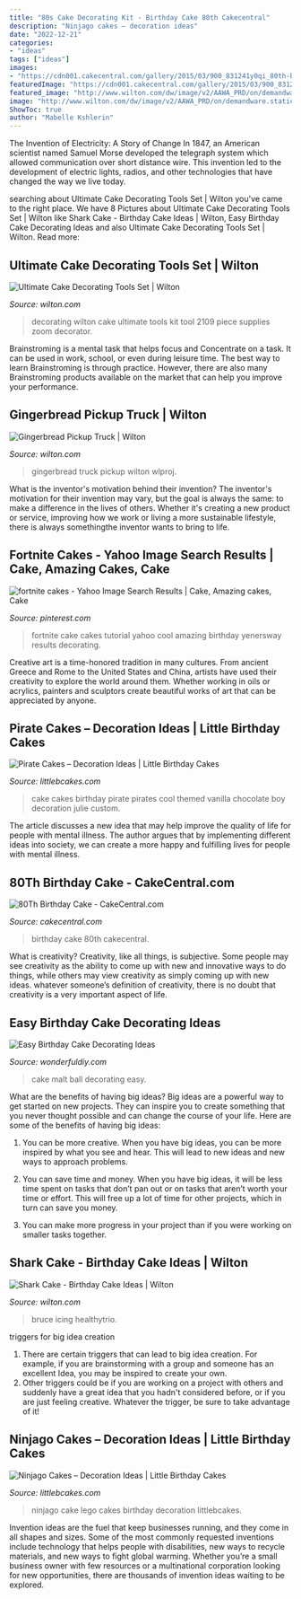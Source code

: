 ```yaml
---
title: "80s Cake Decorating Kit - Birthday Cake 80th Cakecentral"
description: "Ninjago cakes – decoration ideas"
date: "2022-12-21"
categories:
- "ideas"
tags: ["ideas"]
images:
- "https://cdn001.cakecentral.com/gallery/2015/03/900_831241y0qi_80th-birthday-cake.jpg"
featuredImage: "https://cdn001.cakecentral.com/gallery/2015/03/900_831241y0qi_80th-birthday-cake.jpg"
featured_image: "http://www.wilton.com/dw/image/v2/AAWA_PRD/on/demandware.static/-/Sites-wilton-project-master/default/dw2edf2947/images/project/WLPROJ-9080/WoCaAFe_42352.jpg?sw=1000&amp;sh=1000&amp;sm=fit"
image: "http://www.wilton.com/dw/image/v2/AAWA_PRD/on/demandware.static/-/Sites-wilton-project-master/default/dw2edf2947/images/project/WLPROJ-9080/WoCaAFe_42352.jpg?sw=1000&amp;sh=1000&amp;sm=fit"
ShowToc: true
author: "Mabelle Kshlerin"
---
```



The Invention of Electricity: A Story of Change
In 1847, an American scientist named Samuel Morse developed the telegraph system which allowed communication over short distance wire. This invention led to the development of electric lights, radios, and other technologies that have changed the way we live today.

	

		
searching about Ultimate Cake Decorating Tools Set | Wilton you've came to the right place. We have 8 Pictures about Ultimate Cake Decorating Tools Set | Wilton like Shark Cake - Birthday Cake Ideas | Wilton, Easy Birthday Cake Decorating Ideas and also Ultimate Cake Decorating Tools Set | Wilton. Read more:
		
    
## Ultimate Cake Decorating Tools Set | Wilton

<img loading=lazy src="https://www.wilton.com/dw/image/v2/AAWA_PRD/on/demandware.static/-/Sites-wilton-product-master/default/dw70fe59c1/images/product/2109-7245/2109-7245-Wilton-Ultimate-Cake-Decorating-Tools-Set-L5.jpg?sw=1440&amp;sh=750&amp;sm=fit" onerror="this.onerror=null;this.src='https://tse4.mm.bing.net/th?id=OIP.Nd94c0vi3zWcstWp7TcZHQHaHa&amp;pid=15.1';" alt="Ultimate Cake Decorating Tools Set | Wilton">

_Source: wilton.com_

>decorating wilton cake ultimate tools kit tool 2109 piece supplies zoom decorator. 

	

Brainstroming is a mental task that helps focus and Concentrate on a task. It can be used in work, school, or even during leisure time. The best way to learn Brainstroming is through practice. However, there are also many Brainstroming products available on the market that can help you improve your performance.

    
## Gingerbread Pickup Truck | Wilton

<img loading=lazy src="https://www.wilton.com/dw/image/v2/AAWA_PRD/on/demandware.static/-/Sites-wilton-project-master/default/dw662a88a1/images/project/WLPROJ-9507/Gingerbread-Pickup-Truck.jpg?sw=800&amp;sh=800" onerror="this.onerror=null;this.src='https://tse4.mm.bing.net/th?id=OIP.I4Y06lZVsaQ3uUrlzQAO0AHaHa&amp;pid=15.1';" alt="Gingerbread Pickup Truck | Wilton">

_Source: wilton.com_

>gingerbread truck pickup wilton wlproj. 

	

What is the inventor's motivation behind their invention?
The inventor's motivation for their invention may vary, but the goal is always the same: to make a difference in the lives of others. Whether it's creating a new product or service, improving how we work or living a more sustainable lifestyle, there is always somethingthe inventor wants to bring to life.

    
## Fortnite Cakes - Yahoo Image Search Results | Cake, Amazing Cakes, Cake

<img loading=lazy src="https://i.pinimg.com/736x/b9/92/30/b99230f4f70fc31b38ab924cb93c7682.jpg" onerror="this.onerror=null;this.src='https://tse4.mm.bing.net/th?id=OIP.RB9boDyhZWKxCFs9OZsq2QHaNK&amp;pid=15.1';" alt="fortnite cakes - Yahoo Image Search Results | Cake, Amazing cakes, Cake">

_Source: pinterest.com_

>fortnite cake cakes tutorial yahoo cool amazing birthday yenersway results decorating. 

	

Creative art is a time-honored tradition in many cultures. From ancient Greece and Rome to the United States and China, artists have used their creativity to explore the world around them. Whether working in oils or acrylics, painters and sculptors create beautiful works of art that can be appreciated by anyone.

    
## Pirate Cakes – Decoration Ideas | Little Birthday Cakes

<img loading=lazy src="http://www.littlebcakes.com/wp-content/uploads/2013/08/Pirate-Cake.jpg" onerror="this.onerror=null;this.src='https://tse1.mm.bing.net/th?id=OIP.R3Y5PYGv4gTqSeNIEjy6xQHaKt&amp;pid=15.1';" alt="Pirate Cakes – Decoration Ideas | Little Birthday Cakes">

_Source: littlebcakes.com_

>cake cakes birthday pirate pirates cool themed vanilla chocolate boy decoration julie custom. 

	

The article discusses a new idea that may help improve the quality of life for people with mental illness. The author argues that by implementing different ideas into society, we can create a more happy and fulfilling lives for people with mental illness.

    
## 80Th Birthday Cake - CakeCentral.com

<img loading=lazy src="https://cdn001.cakecentral.com/gallery/2015/03/900_831241y0qi_80th-birthday-cake.jpg" onerror="this.onerror=null;this.src='https://tse4.mm.bing.net/th?id=OIP.ZN86MYJdBR0UAo-cmPAEJAHaIW&amp;pid=15.1';" alt="80Th Birthday Cake - CakeCentral.com">

_Source: cakecentral.com_

>birthday cake 80th cakecentral. 

	

What is creativity?
Creativity, like all things, is subjective. Some people may see creativity as the ability to come up with new and innovative ways to do things, while others may view creativity as simply coming up with new ideas. whatever someone’s definition of creativity, there is no doubt that creativity is a very important aspect of life.

    
## Easy Birthday Cake Decorating Ideas

<img loading=lazy src="https://cdn.wonderfuldiy.com/wp-content/uploads/2016/01/Malt-Ball-Cake.jpg" onerror="this.onerror=null;this.src='https://tse3.mm.bing.net/th?id=OIP.aGsQ7TorsWlisRh7Yg8ywAHaKt&amp;pid=15.1';" alt="Easy Birthday Cake Decorating Ideas">

_Source: wonderfuldiy.com_

>cake malt ball decorating easy. 

	

What are the benefits of having big ideas?
Big ideas are a powerful way to get started on new projects. They can inspire you to create something that you never thought possible and can change the course of your life. Here are some of the benefits of having big ideas:
1. You can be more creative. When you have big ideas, you can be more inspired by what you see and hear. This will lead to new ideas and new ways to approach problems.

2. You can save time and money. When you have big ideas, it will be less time spent on tasks that don’t pan out or on tasks that aren’t worth your time or effort. This will free up a lot of time for other projects, which in turn can save you money.

3. You can make more progress in your project than if you were working on smaller tasks together.

    
## Shark Cake - Birthday Cake Ideas | Wilton

<img loading=lazy src="http://www.wilton.com/dw/image/v2/AAWA_PRD/on/demandware.static/-/Sites-wilton-project-master/default/dw2edf2947/images/project/WLPROJ-9080/WoCaAFe_42352.jpg?sw=1000&amp;sh=1000&amp;sm=fit" onerror="this.onerror=null;this.src='https://tse3.mm.bing.net/th?id=OIP.FeILF54qvIrqjiaqh6mt7gHaHa&amp;pid=15.1';" alt="Shark Cake - Birthday Cake Ideas | Wilton">

_Source: wilton.com_

>bruce icing healthytrio. 

	

triggers for big idea creation
1. There are certain triggers that can lead to big idea creation. For example, if you are brainstorming with a group and someone has an excellent Idea, you may be inspired to create your own. 
2. Other triggers could be if you are working on a project with others and suddenly have a great idea that you hadn't considered before, or if you are just feeling creative. Whatever the trigger, be sure to take advantage of it!

    
## Ninjago Cakes – Decoration Ideas | Little Birthday Cakes

<img loading=lazy src="http://www.littlebcakes.com/wp-content/uploads/2014/05/Lego-Ninjago-Cake.jpg" onerror="this.onerror=null;this.src='https://tse1.mm.bing.net/th?id=OIP.hlQdCNrNylTqt6uTqcIgfAHaJ3&amp;pid=15.1';" alt="Ninjago Cakes – Decoration Ideas | Little Birthday Cakes">

_Source: littlebcakes.com_

>ninjago cake lego cakes birthday decoration littlebcakes. 

	

Invention ideas are the fuel that keep businesses running, and they come in all shapes and sizes. Some of the most commonly requested inventions include technology that helps people with disabilities, new ways to recycle materials, and new ways to fight global warming. Whether you’re a small business owner with few resources or a multinational corporation looking for new opportunities, there are thousands of invention ideas waiting to be explored.

